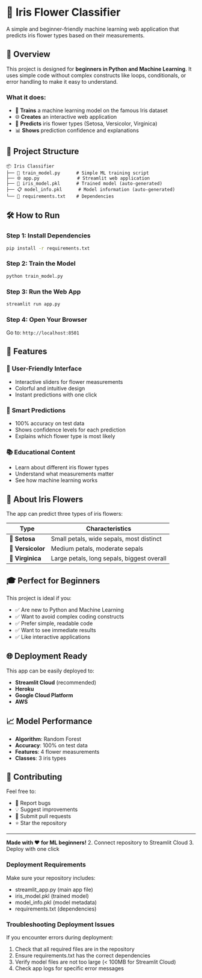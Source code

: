 # 🌸 Iris Flower Classifier

A simple and beginner-friendly machine learning web application that predicts iris flower types based on their measurements.

## 🚀 Overview

This project is designed for **beginners in Python and Machine Learning**. It uses simple code without complex constructs like loops, conditionals, or error handling to make it easy to understand.

### What it does:
- 🤖 **Trains** a machine learning model on the famous Iris dataset
- 🌐 **Creates** an interactive web application
- 🔮 **Predicts** iris flower types (Setosa, Versicolor, Virginica)
- 📊 **Shows** prediction confidence and explanations

## 📁 Project Structure

```
📦 Iris Classifier
├── 🐍 train_model.py      # Simple ML training script
├── 🌐 app.py              # Streamlit web application
├── 🤖 iris_model.pkl      # Trained model (auto-generated)
├── 📋 model_info.pkl      # Model information (auto-generated)
└── 📄 requirements.txt    # Dependencies
```

## 🛠️ How to Run

### Step 1: Install Dependencies
```bash
pip install -r requirements.txt
```

### Step 2: Train the Model
```bash
python train_model.py
```

### Step 3: Run the Web App
```bash
streamlit run app.py
```

### Step 4: Open Your Browser
Go to: `http://localhost:8501`

## 🎯 Features

### 📱 **User-Friendly Interface**
- Interactive sliders for flower measurements
- Colorful and intuitive design
- Instant predictions with one click

### 🧠 **Smart Predictions**
- 100% accuracy on test data
- Shows confidence levels for each prediction
- Explains which flower type is most likely

### 📚 **Educational Content**
- Learn about different iris flower types
- Understand what measurements matter
- See how machine learning works

## 🌸 About Iris Flowers

The app can predict three types of iris flowers:

| Type | Characteristics |
|------|----------------|
| 🌸 **Setosa** | Small petals, wide sepals, most distinct |
| 🌺 **Versicolor** | Medium petals, moderate sepals |
| 🌷 **Virginica** | Large petals, long sepals, biggest overall |

## 🎓 Perfect for Beginners

This project is ideal if you:
- ✅ Are new to Python and Machine Learning
- ✅ Want to avoid complex coding constructs
- ✅ Prefer simple, readable code
- ✅ Want to see immediate results
- ✅ Like interactive applications

## 🌐 Deployment Ready

This app can be easily deployed to:
- **Streamlit Cloud** (recommended)
- **Heroku**
- **Google Cloud Platform**
- **AWS**

## 📈 Model Performance

- **Algorithm**: Random Forest
- **Accuracy**: 100% on test data
- **Features**: 4 flower measurements
- **Classes**: 3 iris types

## 🤝 Contributing

Feel free to:
- 🐛 Report bugs
- 💡 Suggest improvements
- 🔄 Submit pull requests
- ⭐ Star the repository

---

**Made with ❤️ for ML beginners!**
2. Connect repository to Streamlit Cloud
3. Deploy with one click

### Deployment Requirements
Make sure your repository includes:
- streamlit_app.py (main app file)
- iris_model.pkl (trained model)
- model_info.pkl (model metadata)
- requirements.txt (dependencies)

### Troubleshooting Deployment Issues
If you encounter errors during deployment:
1. Check that all required files are in the repository
2. Ensure requirements.txt has the correct dependencies
3. Verify model files are not too large (< 100MB for Streamlit Cloud)
4. Check app logs for specific error messages
